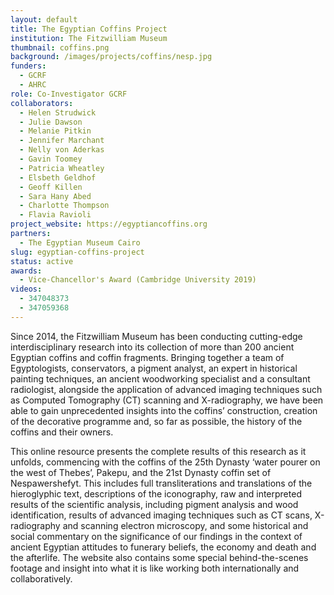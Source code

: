 ```yaml
---
layout: default
title: The Egyptian Coffins Project
institution: The Fitzwilliam Museum
thumbnail: coffins.png
background: /images/projects/coffins/nesp.jpg
funders:
  - GCRF
  - AHRC
role: Co-Investigator GCRF
collaborators:
  - Helen Strudwick
  - Julie Dawson
  - Melanie Pitkin
  - Jennifer Marchant
  - Nelly von Aderkas
  - Gavin Toomey
  - Patricia Wheatley
  - Elsbeth Geldhof
  - Geoff Killen
  - Sara Hany Abed
  - Charlotte Thompson
  - Flavia Ravioli
project_website: https://egyptiancoffins.org
partners:
  - The Egyptian Museum Cairo
slug: egyptian-coffins-project
status: active
awards:
  - Vice-Chancellor's Award (Cambridge University 2019)
videos:
  - 347048373
  - 347059368
---
```

Since 2014, the Fitzwilliam Museum has been conducting cutting-edge interdisciplinary research into its collection of more than 200 ancient Egyptian coffins and coffin fragments. Bringing together a team of Egyptologists, conservators, a pigment analyst, an expert in historical painting techniques, an ancient woodworking specialist and a consultant radiologist, alongside the application of advanced imaging techniques such as Computed Tomography (CT) scanning and X-radiography, we have been able to gain unprecedented insights into the coffins’ construction, creation of the decorative programme and, so far as possible, the history of the coffins and their owners.

This online resource presents the complete results of this research as it unfolds, commencing with the coffins of the 25th Dynasty ‘water pourer on the west of Thebes’, Pakepu, and the 21st Dynasty coffin set of Nespawershefyt. This includes full transliterations and translations of the hieroglyphic text, descriptions of the iconography, raw and interpreted results of the scientific analysis, including pigment analysis and wood identification, results of advanced imaging techniques such as CT scans, X-radiography and scanning electron microscopy, and some historical and social commentary on the significance of our findings in the context of ancient Egyptian attitudes to funerary beliefs, the economy and death and the afterlife. The website also contains some special behind-the-scenes footage and insight into what it is like working both internationally and collaboratively.
